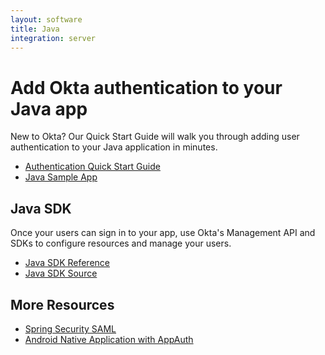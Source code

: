 ```yaml
---
layout: software
title: Java
integration: server
---
```


# Add Okta authentication to your Java app

New to Okta? Our Quick Start Guide will walk you through adding user authentication to your Java application in minutes.

<ul class='code-list'>
  <li>
    <a href='/quickstart/#/okta-sign-in-page/java/generic/' class='code-button inverse'>
      <span class='code-icon launch-16'></span><span>Authentication Quick Start Guide</span>
    </a>
  </li>
  <li>
    <a href='https://github.com/okta/samples-java-spring-mvc' class='code-button'>
      <span class='fa fa-github'></span><span>Java Sample App</span>
    </a>
  </li>
</ul>

## Java SDK

Once your users can sign in to your app, use Okta's Management API and SDKs to configure resources and manage your users.

<ul class='code-list'>
  <li>
    <span class='code-icon expression-16'></span> <a href='https://developer.okta.com/okta-sdk-java/apidocs/'>Java SDK Reference</a>
  </li>
  <li>
    <span class='fa fa-github'></span> <a href='https://github.com/okta/okta-sdk-java'>Java SDK Source</a>
  </li>
</ul>

## More Resources

<ul class='code-list'>
  <li><span class='code-icon info-16-gray'></span> <a href='spring_security_saml.html'>Spring Security SAML</a></li>
  <li><span class='code-icon info-16-gray'></span> <a href='https://github.com/oktadeveloper/okta-openidconnect-appauth-android'>Android Native Application with AppAuth</a></li>
</ul>
